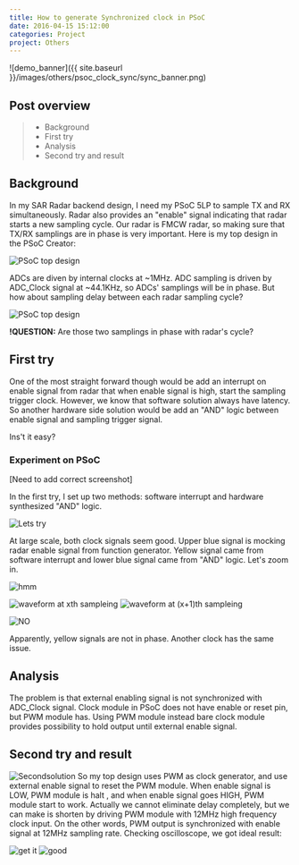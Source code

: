 ```yaml
---
title: How to generate Synchronized clock in PSoC
date: 2016-04-15 15:12:00
categories: Project
project: Others
---
```


![demo_banner]({{ site.baseurl }}/images/others/psoc_clock_sync/sync_banner.png)

## Post overview
>* Background
>* First try
>* Analysis
>* Second try and result


## Background
In my SAR Radar backend design, I need my PSoC 5LP to sample TX and RX simultaneously. Radar also provides an "enable" signal indicating that radar starts a new sampling cycle. Our radar is FMCW radar, so making sure that TX/RX samplings are in phase is very important. Here is my top design in the PSoC Creator:

![PSoC top design]({{site.baseurl}}/images/others/psoc_clock_sync/psoc_requirement.png)

ADCs are diven by internal clocks at ~1MHz.
ADC sampling is driven by ADC_Clock signal at ~44.1KHz, so ADCs' samplings will be in phase.
But how about sampling delay between each radar sampling cycle?

![PSoC top design]({{site.baseurl}}/images/others/psoc_clock_sync/waveform.png)

**!QUESTION:** Are those two samplings in phase with radar's cycle?

## First try
 
One of the most straight forward though would be add an interrupt on enable signal from radar that when enable signal is high, start the sampling trigger clock. However, we know that software solution always have latency. So another hardware side solution would be add an "AND" logic between enable signal and sampling trigger signal.

Ins't it easy?



### Experiment on PSoC
[Need to add correct screenshot]

In the first try, I set up two methods: software interrupt and hardware synthesized "AND" logic.

![Lets try]({{site.baseurl}}/images/others/psoc_clock_sync/large_scale.png)

At large scale, both clock signals seem good. Upper blue signal is mocking radar enable signal from function generator. Yellow signal came from software interrupt and lower blue signal came from "AND" logic. Let's zoom in.

![hmm]({{site.baseurl}}/images/others/psoc_clock_sync/question.png)

![waveform at xth sampleing]({{site.baseurl}}/images/others/psoc_clock_sync/middle_1.png)
![waveform at (x+1)th sampleing]({{site.baseurl}}/images/others/psoc_clock_sync/middle_2.png)

![NO]({{site.baseurl}}/images/others/psoc_clock_sync/damn.png)

Apparently, yellow signals are not in phase. Another clock has the same issue.

## Analysis
The problem is that external enabling signal is not synchronized with ADC_Clock signal. Clock module in PSoC does not have enable or reset pin, but PWM module has.
Using PWM module instead bare clock module provides possibility to hold output until external enable signal.



## Second try and result
![Secondsolution]({{site.baseurl}}/images/others/psoc_clock_sync/psoc_design.png)
So my top design uses PWM as clock generator, and use external enable signal to reset the PWM module. When enable signal is LOW, PWM module is halt , and when enable signal goes HIGH, PWM module start to work. Actually we cannot eliminate delay completely, but we can make is shorten by driving PWM module with 12MHz high frequency clock input. On the other words, PWM output is synchronized with enable signal at 12MHz sampling rate.
Checking oscilloscope, we got ideal result:

![get it]({{site.baseurl}}/images/others/psoc_clock_sync/final.png)
![good]({{site.baseurl}}/images/others/psoc_clock_sync/good.png)